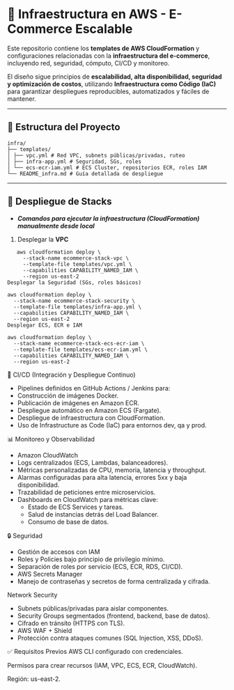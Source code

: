 # 🛒 Infraestructura en AWS - E-Commerce Escalable  

Este repositorio contiene los **templates de AWS CloudFormation** y configuraciones relacionadas con la **infraestructura del e-commerce**, incluyendo red, seguridad, cómputo, CI/CD y monitoreo.  

El diseño sigue principios de **escalabilidad, alta disponibilidad, seguridad y optimización de costos**, utilizando **Infraestructura como Código (IaC)** para garantizar despliegues reproducibles, automatizados y fáciles de mantener.  

---

## 📌 Estructura del Proyecto  
```
infra/
├── templates/
│ ├── vpc.yml # Red VPC, subnets públicas/privadas, ruteo
│ ├── infra-app.yml # Seguridad, SGs, roles
│ └── ecs-ecr-iam.yml # ECS Cluster, repositorios ECR, roles IAM
└── README_infra.md # Guía detallada de despliegue
```

---

## 📌 Despliegue de Stacks  

- ***Comandos para ejecutar la infraestructura (CloudFormation) manualmente desde local***

1. Desplegar la **VPC**  
```
   aws cloudformation deploy \
     --stack-name ecommerce-stack-vpc \
     --template-file templates/vpc.yml \
     --capabilities CAPABILITY_NAMED_IAM \
     --region us-east-2
Desplegar la Seguridad (SGs, roles básicos)

aws cloudformation deploy \
  --stack-name ecommerce-stack-security \
  --template-file templates/infra-app.yml \
  --capabilities CAPABILITY_NAMED_IAM \
  --region us-east-2
Desplegar ECS, ECR e IAM

aws cloudformation deploy \
  --stack-name ecommerce-stack-ecs-ecr-iam \
  --template-file templates/ecs-ecr-iam.yml \
  --capabilities CAPABILITY_NAMED_IAM \
  --region us-east-2
```

🔄 CI/CD (Integración y Despliegue Continuo)
- Pipelines definidos en GitHub Actions / Jenkins para:
- Construcción de imágenes Docker.
- Publicación de imágenes en Amazon ECR.
- Despliegue automático en Amazon ECS (Fargate).
- Despliegue de infraestructura con CloudFormation.
- Uso de Infrastructure as Code (IaC) para entornos dev, qa y prod.

📊 Monitoreo y Observabilidad
- Amazon CloudWatch
- Logs centralizados (ECS, Lambdas, balanceadores).
- Métricas personalizadas de CPU, memoria, latencia y throughput.
- Alarmas configuradas para alta latencia, errores 5xx y baja disponibilidad.
- Trazabilidad de peticiones entre microservicios.
- Dashboards en CloudWatch para métricas clave:
  - Estado de ECS Services y tareas.
  - Salud de instancias detrás del Load Balancer.
  - Consumo de base de datos.

🔒 Seguridad
- Gestión de accesos con IAM
- Roles y Policies bajo principio de privilegio mínimo.
- Separación de roles por servicio (ECS, ECR, RDS, CI/CD).
- AWS Secrets Manager
- Manejo de contraseñas y secretos de forma centralizada y cifrada.

Network Security
- Subnets públicas/privadas para aislar componentes.
- Security Groups segmentados (frontend, backend, base de datos).
- Cifrado en tránsito (HTTPS con TLS).
- AWS WAF + Shield
- Protección contra ataques comunes (SQL Injection, XSS, DDoS).

✅ Requisitos Previos
AWS CLI configurado con credenciales.

Permisos para crear recursos (IAM, VPC, ECS, ECR, CloudWatch).

Región: us-east-2.

